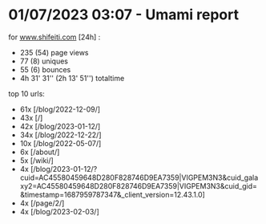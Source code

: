 # 01/07/2023 03:07 - Umami report
for www.shifeiti.com [24h] :

 - 235 (54) page views
 - 77 (8) uniques
 - 55 (6) bounces
 - 4h 31' 31'' (2h 13' 51'') totaltime


top 10 urls:
 - 61x [/blog/2022-12-09/]
 - 43x [/]
 - 42x [/blog/2023-01-12/]
 - 34x [/blog/2022-12-22/]
 - 10x [/blog/2022-05-07/]
 - 6x [/about/]
 - 5x [/wiki/]
 - 4x [/blog/2023-01-12/?cuid=AC45580459648D280F828746D9EA7359|VIGPEM3N3&cuid_galaxy2=AC45580459648D280F828746D9EA7359|VIGPEM3N3&cuid_gid=&timestamp=1687959787347&_client_version=12.43.1.0]
 - 4x [/page/2/]
 - 4x [/blog/2023-02-03/]


